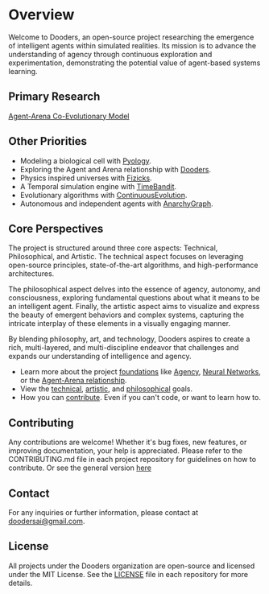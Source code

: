 # Overview

Welcome to Dooders, an open-source project researching the emergence of intelligent agents within simulated realities. Its mission is to advance the understanding of agency through continuous exploration and experimentation, demonstrating the potential value of agent-based systems learning.

## Primary Research
[Agent-Arena Co-Evolutionary Model](https://rememberization.substack.com/p/out-with-training-in-with-emergence)

## Other Priorities

- Modeling a biological cell with [Pyology](https://github.com/Dooders/Pyology).
- Exploring the Agent and Arena relationship with [Dooders](https://github.com/Dooders/Dooders).
- Physics inspired universes with [Fizicks](https://github.com/Dooders/Fizicks).
- A Temporal simulation engine with [TimeBandit](https://github.com/Dooders/TimeBandit).
- Evolutionary algorithms with [ContinuousEvolution](https://github.com/Dooders/ContinuousEvolution).
- Autonomous and independent agents with [AnarchyGraph](https://github.com/Dooders/AnarchyGraph).

## Core Perspectives
The project is structured around three core aspects: Technical, Philosophical, and Artistic. The technical aspect focuses on leveraging open-source principles, state-of-the-art algorithms, and high-performance architectures.

The philosophical aspect delves into the essence of agency, autonomy, and consciousness, exploring fundamental questions about what it means to be an intelligent agent. Finally, the artistic aspect aims to visualize and express the beauty of emergent behaviors and complex systems, capturing the intricate interplay of these elements in a visually engaging manner.

By blending philosophy, art, and technology, Dooders aspires to create a rich, multi-layered, and multi-discipline endeavor that challenges and expands our understanding of intelligence and agency.

- Learn more about the project [foundations](../docs/Foundations.md) like [Agency](../docs/Agency.md), [Neural Networks](../docs/NeuralNetworks.md), or the [Agent-Arena relationship](../docs/Agent-Arena.md).
- View the [technical](../docs/Goals.md#technical-goals-of-the-dooders-project), [artistic](../docs/Goals.md#artistic-goals-of-the-dooders-project), and [philosophical](../docs/Goals.md#philosophical-goals-of-the-dooders-project) goals.
- How you can [contribute](../docs/Contributing.md). Even if you can't code, or want to learn how to.

## Contributing

Any contributions are welcome! Whether it's bug fixes, new features, or improving documentation, your help is appreciated. Please refer to the CONTRIBUTING.md file in each project repository for guidelines on how to contribute. Or see the general version [here](https://github.com/Dooders/.github/blob/main/CONTRIBUTING.md)

## Contact

For any inquiries or further information, please contact at doodersai@gmail.com.

## License

All projects under the Dooders organization are open-source and licensed under the MIT License. See the [LICENSE](https://github.com/Dooders/.github/blob/main/LICENSE) file in each repository for more details.



